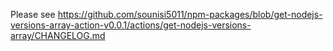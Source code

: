 Please see https://github.com/sounisi5011/npm-packages/blob/get-nodejs-versions-array-action-v0.0.1/actions/get-nodejs-versions-array/CHANGELOG.md
